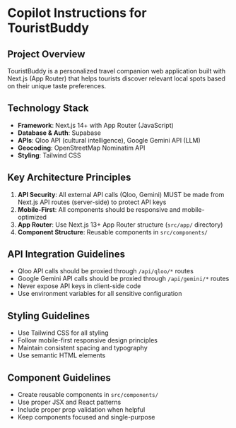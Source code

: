 # Copilot Instructions for TouristBuddy

<!-- Use this file to provide workspace-specific custom instructions to Copilot. For more details, visit https://code.visualstudio.com/docs/copilot/copilot-customization#_use-a-githubcopilotinstructionsmd-file -->

## Project Overview
TouristBuddy is a personalized travel companion web application built with Next.js (App Router) that helps tourists discover relevant local spots based on their unique taste preferences.

## Technology Stack
- **Framework**: Next.js 14+ with App Router (JavaScript)
- **Database & Auth**: Supabase
- **APIs**: Qloo API (cultural intelligence), Google Gemini API (LLM)
- **Geocoding**: OpenStreetMap Nominatim API
- **Styling**: Tailwind CSS

## Key Architecture Principles
1. **API Security**: All external API calls (Qloo, Gemini) MUST be made from Next.js API routes (server-side) to protect API keys
2. **Mobile-First**: All components should be responsive and mobile-optimized
3. **App Router**: Use Next.js 13+ App Router structure (`src/app/` directory)
4. **Component Structure**: Reusable components in `src/components/`

## API Integration Guidelines
- Qloo API calls should be proxied through `/api/qloo/*` routes
- Google Gemini API calls should be proxied through `/api/gemini/*` routes
- Never expose API keys in client-side code
- Use environment variables for all sensitive configuration

## Styling Guidelines
- Use Tailwind CSS for all styling
- Follow mobile-first responsive design principles
- Maintain consistent spacing and typography
- Use semantic HTML elements

## Component Guidelines
- Create reusable components in `src/components/`
- Use proper JSX and React patterns
- Include proper prop validation when helpful
- Keep components focused and single-purpose
